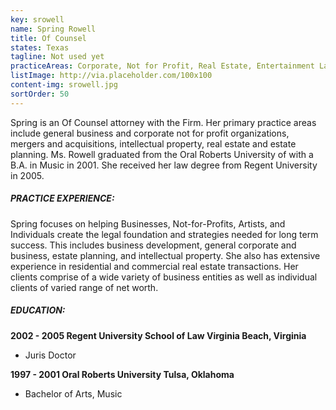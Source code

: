 ```yaml
---
key: srowell
name: Spring Rowell
title: Of Counsel
states: Texas
tagline: Not used yet
practiceAreas: Corporate, Not for Profit, Real Estate, Entertainment Law, and Estate Planning
listImage: http://via.placeholder.com/100x100
content-img: srowell.jpg
sortOrder: 50
---
```

Spring is an Of Counsel attorney with the Firm. Her primary practice areas include general business and corporate not for profit organizations, mergers and acquisitions, intellectual property, real estate and estate planning. Ms. Rowell graduated from the Oral Roberts University of with a B.A. in Music in 2001\. She received her law degree from Regent University in 2005.

##### PRACTICE EXPERIENCE:

Spring focuses on helping Businesses, Not-for-Profits, Artists, and Individuals create the legal foundation and strategies needed for long term success. This includes business development, general corporate and business, estate planning, and intellectual property. She also has extensive experience in residential and commercial real estate transactions. Her clients comprise of a wide variety of business entities as well as individual clients of varied range of net worth.

##### EDUCATION:

**2002 - 2005 Regent University School of Law Virginia Beach, Virginia**<br>
* Juris Doctor

**1997 - 2001 Oral Roberts University Tulsa, Oklahoma**<br>
* Bachelor of Arts, Music